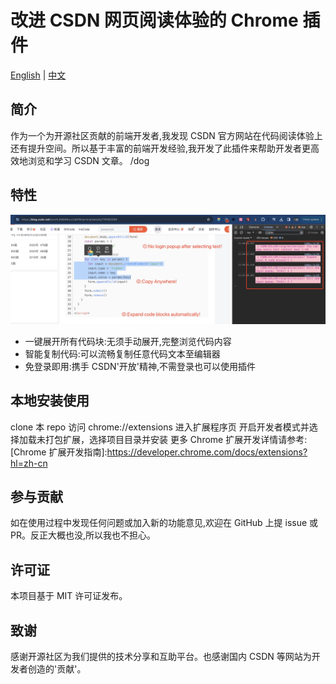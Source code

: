 # 改进 CSDN 网页阅读体验的 Chrome 插件

[English](README.md) | [中文](README_cn.md)

## 简介

作为一个为开源社区贡献的前端开发者,我发现 CSDN 官方网站在代码阅读体验上还有提升空间。所以基于丰富的前端开发经验,我开发了此插件来帮助开发者更高效地浏览和学习 CSDN 文章。 /dog

## 特性

![SCREEN CAPTURE](./images/CSDN_KILLER_SCREEN_CAPTURE.png)

- 一键展开所有代码块:无须手动展开,完整浏览代码内容
- 智能复制代码:可以流畅复制任意代码文本至编辑器
- 免登录即用:携手 CSDN'开放'精神,不需登录也可以使用插件

## 本地安装使用

clone 本 repo
访问 chrome://extensions 进入扩展程序页
开启开发者模式并选择加载未打包扩展，选择项目目录并安装
更多 Chrome 扩展开发详情请参考: [Chrome 扩展开发指南]:https://developer.chrome.com/docs/extensions?hl=zh-cn

## 参与贡献

如在使用过程中发现任何问题或加入新的功能意见,欢迎在 GitHub 上提 issue 或 PR。反正大概也没,所以我也不担心。

## 许可证

本项目基于 MIT 许可证发布。

## 致谢

感谢开源社区为我们提供的技术分享和互助平台。也感谢国内 CSDN 等网站为开发者创造的'贡献'。
